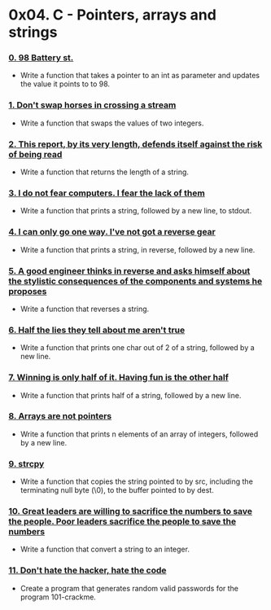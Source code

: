 # 0x04. C - Pointers, arrays and strings

### [0. 98 Battery st.](./0-reset_to_98.c)
* Write a function that takes a pointer to an int as parameter and updates the value it points to to 98.

### [1. Don't swap horses in crossing a stream](./1-swap.c)
* Write a function that swaps the values of two integers.

### [2. This report, by its very length, defends itself against the risk of being read](./2-strlen.c)
* Write a function that returns the length of a string.

### [3. I do not fear computers. I fear the lack of them](./3-puts.c)
* Write a function that prints a string, followed by a new line, to stdout.

### [4. I can only go one way. I've not got a reverse gear](./4-print_rev.c)
* Write a function that prints a string, in reverse, followed by a new line.

### [5. A good engineer thinks in reverse and asks himself about the stylistic consequences of the components and systems he proposes](./5-rev_string.c)
* Write a function that reverses a string.

### [6. Half the lies they tell about me aren't true](./6-puts2.c)
* Write a function that prints one char out of 2 of a string, followed by a new line.

### [7. Winning is only half of it. Having fun is the other half](./7-puts_half.c)
* Write a function that prints half of a string, followed by a new line.

### [8. Arrays are not pointers](./8-print_array.c)
* Write a function that prints n elements of an array of integers, followed by a new line.

### [9. strcpy](./9-strcpy.c)
* Write a function that copies the string pointed to by src, including the terminating null byte (\0), to the buffer pointed to by dest.

### [10. Great leaders are willing to sacrifice the numbers to save the people. Poor leaders sacrifice the people to save the numbers](./100-atoi.c)
* Write a function that convert a string to an integer.

### [11. Don't hate the hacker, hate the code](./101-keygen.c)
* Create a program that generates random valid passwords for the program 101-crackme.
